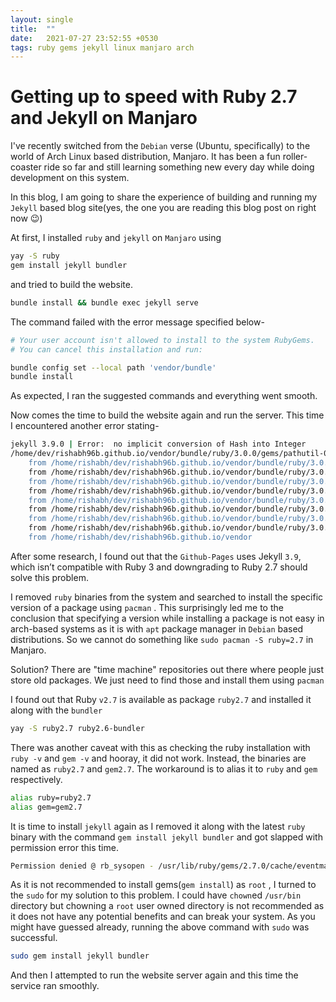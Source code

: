 ```yaml
---
layout: single
title:  ""
date:   2021-07-27 23:52:55 +0530
tags: ruby gems jekyll linux manjaro arch
---
```


# Getting up to speed with Ruby 2.7 and Jekyll on Manjaro

I've recently switched from the `Debian` verse (Ubuntu, specifically) to the world of Arch Linux based distribution, Manjaro. It has been a fun roller-coaster ride so far and still learning something new every day while doing development on this system. 

In this blog, I am going to share the experience of building and running my `Jekyll` based blog site(yes, the one you are reading this blog post on right now 😉)

At first, I installed `ruby` and `jekyll` on `Manjaro` using

```bash
yay -S ruby
gem install jekyll bundler
```

and tried to build the website.

```bash
bundle install && bundle exec jekyll serve
```

The command failed with the error message specified below-

```bash
# Your user account isn't allowed to install to the system RubyGems.
# You can cancel this installation and run:

bundle config set --local path 'vendor/bundle'
bundle install
```

As expected, I ran the suggested commands and everything went smooth.

Now comes the time to build the website again and run the server. This time I encountered another error stating-

```bash
jekyll 3.9.0 | Error:  no implicit conversion of Hash into Integer
/home/dev/rishabh96b.github.io/vendor/bundle/ruby/3.0.0/gems/pathutil-0.16.2/lib/pathutil.rb:502:in `read': no implicit conversion of Hash into Integer (TypeError)
	from /home/rishabh/dev/rishabh96b.github.io/vendor/bundle/ruby/3.0.0/gems/pathutil-0.16.2/lib/pathutil.rb:502:in `read'
	from /home/rishabh/dev/rishabh96b.github.io/vendor/bundle/ruby/3.0.0/gems/jekyll-3.9.0/lib/jekyll/utils/platforms.rb:75:in `proc_version'
	from /home/rishabh/dev/rishabh96b.github.io/vendor/bundle/ruby/3.0.0/gems/jekyll-3.9.0/lib/jekyll/utils/platforms.rb:40:in `bash_on_windows?'
	from /home/rishabh/dev/rishabh96b.github.io/vendor/bundle/ruby/3.0.0/gems/jekyll-3.9.0/lib/jekyll/commands/build.rb:77:in `watch'
	from /home/rishabh/dev/rishabh96b.github.io/vendor/bundle/ruby/3.0.0/gems/jekyll-3.9.0/lib/jekyll/commands/build.rb:43:in `process'
	from /home/rishabh/dev/rishabh96b.github.io/vendor/bundle/ruby/3.0.0/gems/jekyll-3.9.0/lib/jekyll/commands/serve.rb:93:in `block in start'
	from /home/rishabh/dev/rishabh96b.github.io/vendor/bundle/ruby/3.0.0/gems/jekyll-3.9.0/lib/jekyll/commands/serve.rb:93:in `each'
	from /home/rishabh/dev/rishabh96b.github.io/vendor/bundle/ruby/3.0.0/gems/jekyll-3.9.0/lib/jekyll/commands/serve.rb:93:in `start'
	from /home/rishabh/dev/rishabh96b.github.io/vendor
```

After some research, I found out that the `Github-Pages` uses Jekyll `3.9`, which isn’t compatible with Ruby 3 and downgrading to Ruby 2.7 should solve this problem.

I removed `ruby` binaries from the system and searched to install the specific version of a package using `pacman` . This surprisingly led me to the conclusion that specifying a version while installing a package is not easy in arch-based systems as it is with `apt` package manager in `Debian` based distributions. So we cannot do something like `sudo pacman -S ruby=2.7` in Manjaro.

Solution? There are "time machine" repositories out there where people just store old packages. We just need to find those and install them using `pacman` 

I found out that Ruby `v2.7` is available as package `ruby2.7` and installed it along with the `bundler`

```bash
yay -S ruby2.7 ruby2.6-bundler
```

There was another caveat with this as checking the ruby installation with `ruby -v` and `gem -v` and hooray, it did not work. Instead, the binaries are named as `ruby2.7` and `gem2.7`. The workaround is to alias it to `ruby` and `gem` respectively.

```bash
alias ruby=ruby2.7
alias gem=gem2.7
```

It is time to install `jekyll` again as I removed it along with the latest `ruby` binary with the command `gem install jekyll bundler` and got slapped with permission error this time.

```bash
Permission denied @ rb_sysopen - /usr/lib/ruby/gems/2.7.0/cache/eventmachine-1.2.7.gem (Errno::EACCES)
```

As it is not recommended to install gems(`gem install`) as `root` , I turned to the `sudo` for my solution to this problem. I could have `chown`ed `/usr/bin` directory but chowning a `root` user owned directory is not recommended as it does not have any potential benefits and can break your system. As you might have guessed already, running the above command with `sudo` was successful.

```bash
sudo gem install jekyll bundler
```

And then I attempted to run the website server again and this time the service ran smoothly.